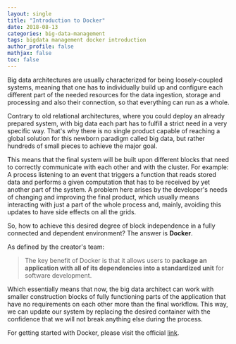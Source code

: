 ```yaml
---
layout: single
title: "Introduction to Docker"
date: 2018-08-13
categories: big-data-management
tags: bigdata management docker introduction
author_profile: false
mathjax: false
toc: false
---
```


Big data architectures are usually characterized for being loosely-coupled systems, meaning that one has to individually build up and configure each different part of the needed resources for the data ingestion, storage and processing and also their connection, so that everything can run as a whole. 

Contrary to old relational architectures, where you could deploy an already prepared system, with big data each part has to fulfill a strict need in a very specific way. That's why there is no single product capable of reaching a global solution for this newborn paradigm called big data, but rather hundreds of small pieces to achieve the major goal.

This means that the final system will be built upon different blocks that need to correctly communicate with each other and with the cluster. For example: A process listening to an event that triggers a function that reads stored data and performs a given computation that has to be received by yet another part of the system. A problem here arises by the developer's needs of changing and improving the final product, which usually means interacting with just a part of the whole process and, mainly, avoiding this updates to have side effects on all the grids.

So, how to achieve this desired degree of block independence in a fully connected and dependent environment? The answer is **Docker**. 

As defined by the creator's team:

> The key benefit of Docker is that it allows users to **package an application with all of its dependencies into a standardized unit** for software development.

Which essentially means that now, the big data architect can work with smaller construction blocks of fully functioning parts of the application that have no requirements on each other more than the final workflow. This way, we can update our system by replacing the desired container with the confidence that we will not break anything else during the process.

For getting started with Docker, please visit the official [link](https://docker-curriculum.com).

